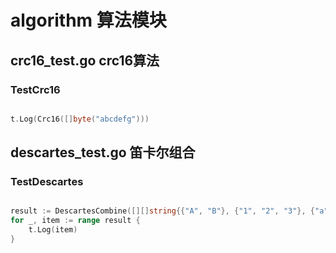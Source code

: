 # algorithm 算法模块
## crc16_test.go crc16算法
### TestCrc16
```go

t.Log(Crc16([]byte("abcdefg")))
```
## descartes_test.go 笛卡尔组合
### TestDescartes
```go

result := DescartesCombine([][]string{{"A", "B"}, {"1", "2", "3"}, {"a", "b", "c", "d"}})
for _, item := range result {
	t.Log(item)
}
```
